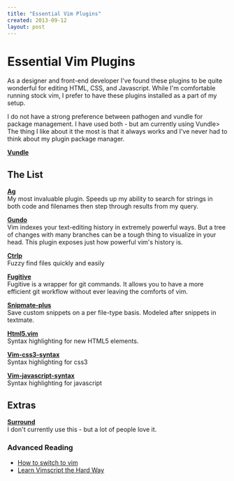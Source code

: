 ```yaml
---
title: "Essential Vim Plugins"
created: 2013-09-12
layout: post
---
```


# Essential Vim Plugins

As a designer and front-end developer I've found these plugins to be quite
wonderful for editing HTML, CSS, and Javascript. While I'm comfortable running
stock vim, I prefer to have these plugins installed as a part of my setup.

I do not have a strong preference between pathogen and vundle for package management.
I have used both - but am currently using Vundle> The thing I like about it the
most is that it always works and I've never had to think about my plugin
package manager. 

**[Vundle](https://github.com/gmarik/Vundle.vim)**<br />

## The List

**[Ag](https://github.com/rking/ag.vim)**<br />
My most invaluable plugin. Speeds up my ability to search for strings in both code and filenames then
step through results from my query.

**[Gundo](https://github.com/sjl/gundo.vim/)**<br />
Vim indexes your text-editing history in extremely powerful ways.
But a tree of changes with many branches can be a tough thing to visualize in your head.
This plugin exposes just how powerful vim's history is.

**[Ctrlp](https://github.com/kien/ctrlp.vim/)**<br />
Fuzzy find files quickly and easily

**[Fugitive](https://github.com/tpope/vim-fugitive)**<br />
Fugitive is a wrapper for git commands. It allows you to have a more efficient git workflow
without ever leaving the comforts of vim.

**[Snipmate-plus](https://github.com/garbas/vim-snipmate)**<br />
Save custom snippets on a per file-type basis. Modeled after snippets in textmate.

**[Html5.vim](https://github.com/othree/html5.vim)**<br />
Syntax highlighting for new HTML5 elements.

**[Vim-css3-syntax](https://github.com/hail2u/vim-css3-syntax)**<br />
Syntax highlighting for css3

**[Vim-javascript-syntax](https://github.com/jelera/vim-javascript-syntax)**<br />
Syntax highlighting for javascript

## Extras

**[Surround](https://github.com/tpope/vim-surround)**<br />
I don't currently use this - but a lot of people love it.


### Advanced Reading

- [How to switch to vim](http://www.naildrivin5.com/blog/2013/04/24/how-to-switch-to-vim.html)
- [Learn Vimscript the Hard Way](http://learnvimscriptthehardway.stevelosh.com)
